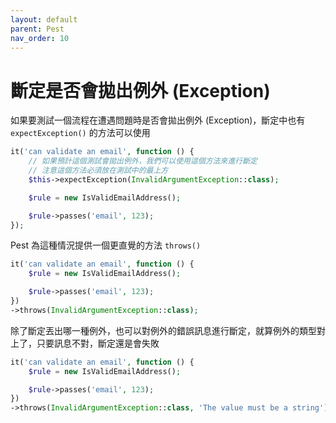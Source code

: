 ```yaml
---
layout: default
parent: Pest
nav_order: 10
---
```


# 斷定是否會拋出例外 (Exception)

如果要測試一個流程在遭遇問題時是否會拋出例外 (Exception)，斷定中也有 `expectException()` 的方法可以使用

```php
it('can validate an email', function () {
    // 如果預計這個測試會拋出例外，我們可以使用這個方法來進行斷定
    // 注意這個方法必須放在測試中的最上方
    $this->expectException(InvalidArgumentException::class);

    $rule = new IsValidEmailAddress();

    $rule->passes('email', 123);
});
```

Pest 為這種情況提供一個更直覺的方法 `throws()`

```php
it('can validate an email', function () {
    $rule = new IsValidEmailAddress();

    $rule->passes('email', 123);
})
->throws(InvalidArgumentException::class);
```

除了斷定丟出哪一種例外，也可以對例外的錯誤訊息進行斷定，就算例外的類型對上了，只要訊息不對，斷定還是會失敗

```php
it('can validate an email', function () {
    $rule = new IsValidEmailAddress();

    $rule->passes('email', 123);
})
->throws(InvalidArgumentException::class, 'The value must be a string');
```

